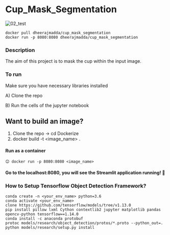 # Cup_Mask_Segmentation
![02_test](https://user-images.githubusercontent.com/50489165/148882867-d7509d9d-cbcf-4535-b877-82d49d048591.jpg)

```
docker pull dheerajmadda/cup_mask_segmentation
docker run -p 8080:8080 dheerajmadda/cup_mask_segmentation
```

###  Description

 The aim of this project is to mask the cup within the input image.
 
 
### To run

Make sure you have necessary libraries installed

A) Clone the repo 

B) Run the cells of the jupyter notebook

## Want to build an image? 
1) Clone the repo -> cd Dockerize
2) docker build -t <image_name> .

#### Run as a container
```
😊 docker run -p 8080:8080 <image_name>
```
#### Go to the localhost:8080, you will see the Streamlit application running! 🙌


### How to Setup Tensorflow Object Detection Framework?
```
conda create -n <your_env_name> python=3.6
conda activate <your_env_name>
clone https://github.com/tensorflow/models/tree/v1.13.0
pip install pillow lxml Cython contextlib2 jupyter matplotlib pandas opencv-python tensorflow==1.14.0
conda install -c anaconda protobuf
protoc models/research/object_detection/protos/*.proto --python_out=.
python models/research/setup.py install
``` 

